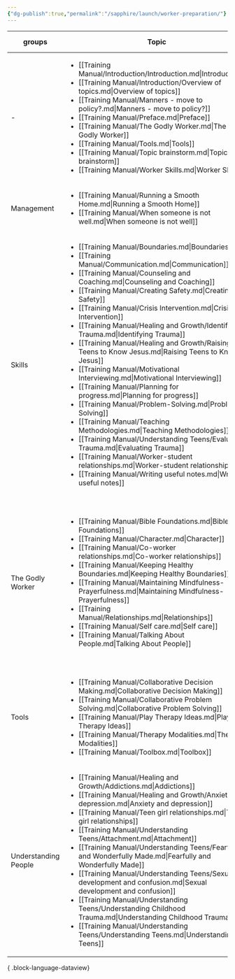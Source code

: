 ```yaml
---
{"dg-publish":true,"permalink":"/sapphire/launch/worker-preparation/"}
---
```



| groups               | Topic                                                                                                                                                                                                                                                                                                                                                                                                                                                                                                                                                                                                                                                                                                                                                                                                                                                                                                                                                                                                                                                                                                                                           | บทเรียน                                                                                                                                                                                                                                                                                                                                                                                                                                                                                      | Type                                                                                                                                                                                                                        | % complete                                                                                                                                                          | Importance                                                                                                                                                                                                                                                 |
| -------------------- | ----------------------------------------------------------------------------------------------------------------------------------------------------------------------------------------------------------------------------------------------------------------------------------------------------------------------------------------------------------------------------------------------------------------------------------------------------------------------------------------------------------------------------------------------------------------------------------------------------------------------------------------------------------------------------------------------------------------------------------------------------------------------------------------------------------------------------------------------------------------------------------------------------------------------------------------------------------------------------------------------------------------------------------------------------------------------------------------------------------------------------------------------- | -------------------------------------------------------------------------------------------------------------------------------------------------------------------------------------------------------------------------------------------------------------------------------------------------------------------------------------------------------------------------------------------------------------------------------------------------------------------------------------------- | --------------------------------------------------------------------------------------------------------------------------------------------------------------------------------------------------------------------------- | ------------------------------------------------------------------------------------------------------------------------------------------------------------------- | ---------------------------------------------------------------------------------------------------------------------------------------------------------------------------------------------------------------------------------------------------------- |
| \-                   | <ul><li>[[Training Manual/Introduction/Introduction.md\\|Introduction]]</li><li>[[Training Manual/Introduction/Overview of topics.md\\|Overview of topics]]</li><li>[[Training Manual/Manners - move to policy?.md\\|Manners - move to policy?]]</li><li>[[Training Manual/Preface.md\\|Preface]]</li><li>[[Training Manual/The Godly Worker.md\\|The Godly Worker]]</li><li>[[Training Manual/Tools.md\\|Tools]]</li><li>[[Training Manual/Topic brainstorm.md\\|Topic brainstorm]]</li><li>[[Training Manual/Worker Skills.md\\|Worker Skills]]</li></ul>                                                                                                                                                                                                                                                                                                                                                                                                                                                                                                                                                                                     | <ul><li>\-</li><li>\-</li><li>\-</li><li>\-</li><li>\-</li><li>\-</li><li>\-</li><li>\-</li></ul>                                                                                                                                                                                                                                                                                                                                                                                            | <ul><li>\-</li><li>\-</li><li>\-</li><li>\-</li><li>\-</li><li>\-</li><li>\-</li><li>\-</li></ul>                                                                                                                           | <ul><li>80</li><li>80</li><li>80</li><li>\-</li><li>\-</li><li>80</li><li>80</li><li>80</li></ul>                                                                   | <ul><li>Essential</li><li>Essential</li><li>Essential</li><li>Essential</li><li>Essential</li><li>Essential</li><li>Essential</li><li>Essential</li></ul>                                                                                                  |
| Management           | <ul><li>[[Training Manual/Running a Smooth Home.md\\|Running a Smooth Home]]</li><li>[[Training Manual/When someone is not well.md\\|When someone is not well]]</li></ul>                                                                                                                                                                                                                                                                                                                                                                                                                                                                                                                                                                                                                                                                                                                                                                                                                                                                                                                                                                       | <ul><li>\-</li><li>\-</li></ul>                                                                                                                                                                                                                                                                                                                                                                                                                                                              | <ul><li>Lesson</li><li>Lesson</li></ul>                                                                                                                                                                                     | <ul><li>40</li><li>0</li></ul>                                                                                                                                      | <ul><li>Essential</li><li>Essential</li></ul>                                                                                                                                                                                                              |
| Skills               | <ul><li>[[Training Manual/Boundaries.md\\|Boundaries]]</li><li>[[Training Manual/Communication.md\\|Communication]]</li><li>[[Training Manual/Counseling and Coaching.md\\|Counseling and Coaching]]</li><li>[[Training Manual/Creating Safety.md\\|Creating Safety]]</li><li>[[Training Manual/Crisis Intervention.md\\|Crisis Intervention]]</li><li>[[Training Manual/Healing and Growth/Identifying Trauma.md\\|Identifying Trauma]]</li><li>[[Training Manual/Healing and Growth/Raising Teens to Know Jesus.md\\|Raising Teens to Know Jesus]]</li><li>[[Training Manual/Motivational Interviewing.md\\|Motivational Interviewing]]</li><li>[[Training Manual/Planning for progress.md\\|Planning for progress]]</li><li>[[Training Manual/Problem-Solving.md\\|Problem-Solving]]</li><li>[[Training Manual/Teaching Methodologies.md\\|Teaching Methodologies]]</li><li>[[Training Manual/Understanding Teens/Evaluating Trauma.md\\|Evaluating Trauma]]</li><li>[[Training Manual/Worker-student relationships.md\\|Worker-student relationships]]</li><li>[[Training Manual/Writing useful notes.md\\|Writing useful notes]]</li></ul> | <ul><li>[[Training Manual/Boundaries Thai.md\\|ขอบเขต]]</li><li>\-</li><li>\-</li><li>\-</li><li>[[Training Manual/Crisis Intervention Thai.md\\|การแทรกแซงในภาวะวิกฤต]]</li><li>[[Training Manual/Healing and Growth/Identifying Trauma Thai.md\\|สัญญาณของภาวะ trauma]]</li><li>\-</li><li>\-</li><li>\-</li><li>[[Problem Solving Thai.md\\|การแก้ปัญหา]]</li><li>\-</li><li>\-</li><li>\-</li><li>[[Training Manual/Writing Useful Notes Thai.md\\|การเขียนโน้ตที่มีประโยชน์]]</li></ul> | <ul><li>Lesson</li><li>Lesson</li><li>Lesson</li><li>Lesson</li><li>Lesson</li><li>Lesson</li><li>Lesson</li><li>Lesson</li><li>Lesson</li><li>Lesson</li><li>Lesson</li><li>Lesson</li><li>Lesson</li><li>Lesson</li></ul> | <ul><li>100</li><li>80</li><li>\-</li><li>80</li><li>80</li><li>\-</li><li>25</li><li>50</li><li>0</li><li>90</li><li>10</li><li>80</li><li>20</li><li>80</li></ul> | <ul><li>Can wait</li><li>Essential</li><li>Essential</li><li>Essential</li><li>Essential</li><li>Can wait</li><li>\-</li><li>Can wait</li><li>Essential</li><li>Optional</li><li>Essential</li><li>Essential</li><li>Essential</li><li>Essential</li></ul> |
| The Godly Worker     | <ul><li>[[Training Manual/Bible Foundations.md\\|Bible Foundations]]</li><li>[[Training Manual/Character.md\\|Character]]</li><li>[[Training Manual/Co-worker relationships.md\\|Co-worker relationships]]</li><li>[[Training Manual/Keeping Healthy Boundaries.md\\|Keeping Healthy Boundaries]]</li><li>[[Training Manual/Maintaining Mindfulness-Prayerfulness.md\\|Maintaining Mindfulness-Prayerfulness]]</li><li>[[Training Manual/Relationships.md\\|Relationships]]</li><li>[[Training Manual/Self care.md\\|Self care]]</li><li>[[Training Manual/Talking About People.md\\|Talking About People]]</li></ul>                                                                                                                                                                                                                                                                                                                                                                                                                                                                                                                           | <ul><li>[[Training Manual/Bible Foundations Thai.md\\|พื้นฐานจากพระคัมภีร์]]</li><li>\-</li><li>\-</li><li>[[Training Manual/Boundaries Thai.md\\|ขอบเขต]]</li><li>[[Training Manual/Maintaining Mindfulness-Prayerfulness Thai.md\\|การรักษาสติและการอธิษฐาน]]</li><li>\-</li><li>\-</li><li>\-</li></ul>                                                                                                                                                                                   | <ul><li>Lesson</li><li>Lesson</li><li>Lesson</li><li>Lesson</li><li>Lesson</li><li>Lesson</li><li>Lesson</li><li>Lesson</li></ul>                                                                                           | <ul><li>20</li><li>20</li><li>10</li><li>90</li><li>80</li><li>0</li><li>25</li><li>75</li></ul>                                                                    | <ul><li>Essential</li><li>Essential</li><li>Essential</li><li>Essential</li><li>Essential</li><li>Essential</li><li>Essential</li><li>Essential</li></ul>                                                                                                  |
| Tools                | <ul><li>[[Training Manual/Collaborative Decision Making.md\\|Collaborative Decision Making]]</li><li>[[Training Manual/Collaborative Problem Solving.md\\|Collaborative Problem Solving]]</li><li>[[Training Manual/Play Therapy Ideas.md\\|Play Therapy Ideas]]</li><li>[[Training Manual/Therapy Modalities.md\\|Therapy Modalities]]</li><li>[[Training Manual/Toolbox.md\\|Toolbox]]</li></ul>                                                                                                                                                                                                                                                                                                                                                                                                                                                                                                                                                                                                                                                                                                                                              | <ul><li>\-</li><li>\-</li><li>\-</li><li>[[Training Manual/Therapy Modalities Thai.md\\|รายชื่อรูปแบบการบำบัด]]</li><li>\-</li></ul>                                                                                                                                                                                                                                                                                                                                                         | <ul><li>\-</li><li>\-</li><li>\-</li><li>\-</li><li>\-</li></ul>                                                                                                                                                            | <ul><li>90</li><li>90</li><li>90</li><li>90</li><li>90</li></ul>                                                                                                    | <ul><li>Essential</li><li>Essential</li><li>\-</li><li>\-</li><li>Essential</li></ul>                                                                                                                                                                      |
| Understanding People | <ul><li>[[Training Manual/Healing and Growth/Addictions.md\\|Addictions]]</li><li>[[Training Manual/Healing and Growth/Anxiety and depression.md\\|Anxiety and depression]]</li><li>[[Training Manual/Teen girl relationships.md\\|Teen girl relationships]]</li><li>[[Training Manual/Understanding Teens/Attachment.md\\|Attachment]]</li><li>[[Training Manual/Understanding Teens/Fearfully and Wonderfully Made.md\\|Fearfully and Wonderfully Made]]</li><li>[[Training Manual/Understanding Teens/Sexual development and confusion.md\\|Sexual development and confusion]]</li><li>[[Training Manual/Understanding Teens/Understanding Childhood Trauma.md\\|Understanding Childhood Trauma]]</li><li>[[Training Manual/Understanding Teens/Understanding Teens.md\\|Understanding Teens]]</li></ul>                                                                                                                                                                                                                                                                                                                                     | <ul><li>\-</li><li>\-</li><li>\-</li><li>[[Training Manual/Understanding Teens/Attachment Thai.md\\|ความผูกพัน]]</li><li>\-</li><li>\-</li><li>\-</li><li>\-</li></ul>                                                                                                                                                                                                                                                                                                                       | <ul><li>Lesson</li><li>Lesson</li><li>Lesson</li><li>Lesson</li><li>Lesson</li><li>Lesson</li><li>Lesson</li><li>Lesson</li></ul>                                                                                           | <ul><li>10</li><li>0</li><li>0</li><li>75</li><li>20</li><li>80</li><li>80</li><li>80</li></ul>                                                                     | <ul><li>Essential</li><li>Essential</li><li>Can wait</li><li>Essential</li><li>Essential</li><li>Essential</li><li>Essential</li><li>Essential</li></ul>                                                                                                   |

{ .block-language-dataview}
